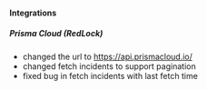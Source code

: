 
#### Integrations
##### Prisma Cloud (RedLock)
- changed the url to https://api.prismacloud.io/
- changed fetch incidents to support pagination
- fixed bug in fetch incidents with last fetch time
